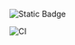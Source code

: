 ![Static Badge](https://img.shields.io/badge/meow-pink)

![CI](https://github.com/your-github-login/studentsDataBase2236/actions/workflows/ci.yml/badge.svg)

